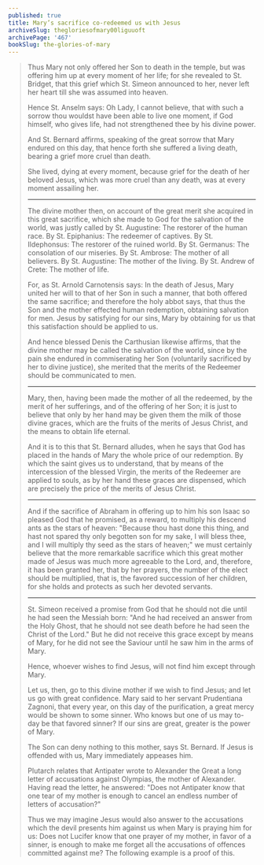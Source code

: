 ```yaml
---
published: true
title: Mary’s sacrifice co-redeemed us with Jesus
archiveSlug: thegloriesofmary00liguuoft
archivePage: '467'
bookSlug: the-glories-of-mary
---
```


> Thus Mary not only offered her Son to death in the temple, but was offering him up at every moment of her life; for she revealed to St. Bridget, that this grief which St. Simeon announced to her, never left her heart till she was assumed into heaven.
>
> Hence St. Anselm says: Oh Lady, I cannot believe, that with such a sorrow thou wouldst have been able to live one moment, if God himself, who gives life, had not strengthened thee by his divine power.
>
> And St. Bernard affirms, speaking of the great sorrow that Mary endured on this day, that hence forth she suffered a living death, bearing a grief more cruel than death.
>
> She lived, dying at every moment, because grief for the death of her beloved Jesus, which was more cruel than any death, was at every moment assailing her.
>
> ---
>
> The divine mother then, on account of the great merit she acquired in this great sacrifice, which she made to God for the salvation of the world, was justly called by St. Augustine: The restorer of the human race. By St. Epiphanius: The redeemer of captives. By St. Ildephonsus: The restorer of the ruined world. By St. Germanus: The consolation of our miseries. By St. Ambrose: The mother of all believers. By St. Augustine: The mother of the living. By St. Andrew of Crete: The mother of life.
>
> For, as St. Arnold Carnotensis says: In the death of Jesus, Mary united her will to that of her Son in such a manner, that both offered the same sacrifice; and therefore the holy abbot says, that thus the Son and the mother effected human redemption, obtaining salvation for men. Jesus by satisfying for our sins, Mary by obtaining for us that this satisfaction should be applied to us.
>
> And hence blessed Denis the Carthusian likewise affirms, that the divine mother may be called the salvation of the world, since by the pain she endured in commiserating her Son (voluntarily sacrificed by her to divine justice), she merited that the merits of the Redeemer should be communicated to men.
>
> ---
>
> Mary, then, having been made the mother of all the redeemed, by the merit of her sufferings, and of the offering of her Son; it is just to believe that only by her hand may be given them the milk of those divine graces, which are the fruits of the merits of Jesus Christ, and the means to obtain life eternal.
>
> And it is to this that St. Bernard alludes, when he says that God has placed in the hands of Mary the whole price of our redemption. By which the saint gives us to understand, that by means of the intercession of the blessed Virgin, the merits of the Redeemer are applied to souls, as by her hand these graces are dispensed, which are precisely the price of the merits of Jesus Christ.
>
> ---
>
> And if the sacrifice of Abraham in offering up to him his son Isaac so pleased God that he promised, as a reward, to multiply his descend ants as the stars of heaven: "Because thou hast done this thing, and hast not spared thy only begotten son for my sake, I will bless thee, and I will multiply thy seed as the stars of heaven;" we must certainly believe that the more remarkable sacrifice which this great mother made of Jesus was much more agreeable to the Lord, and, therefore, it has been granted her, that by her prayers, the number of the elect should be multiplied, that is, the favored succession of her children, for she holds and protects as such her devoted servants.
>
> ---
>
> St. Simeon received a promise from God that he should not die until he had seen the Messiah born: "And he had received an answer from the Holy Ghost, that he should not see death before he had seen the Christ of the Lord." But he did not receive this grace except by means of Mary, for he did not see the Saviour until he saw him in the arms of Mary.
>
> Hence, whoever wishes to find Jesus, will not find him except through Mary.
>
> Let us, then, go to this divine mother if we wish to find Jesus; and let us go with great confidence. Mary said to her servant Prudentiana Zagnoni, that every year, on this day of the purification, a great mercy would be shown to some sinner. Who knows but one of us may to-day be that favored sinner? If our sins are great, greater is the power of Mary.
>
> The Son can deny nothing to this mother, says St. Bernard. If Jesus is offended with us, Mary immediately appeases him.
>
> Plutarch relates that Antipater wrote to Alexander the Great a long letter of accusations against Olympias, the mother of Alexander. Having read the letter, he answered: "Does not Antipater know that one tear of my mother is enough to cancel an endless number of letters of accusation?"
>
> Thus we may imagine Jesus would also answer to the accusations which the devil presents him against us when Mary is praying him for us: Does not Lucifer know that one prayer of my mother, in favor of a sinner, is enough to make me forget all the accusations of offences committed against me? The following example is a proof of this.
